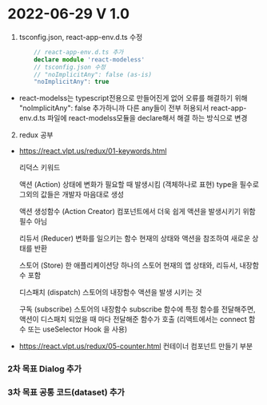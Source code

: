 2022-06-29 V 1.0
================
1. tsconfig.json, react-app-env.d.ts 수정

    ``` typescript
        // react-app-env.d.ts 추가
        declare module 'react-modeless'         
        // tsconfig.json 수정
        // "noImplicitAny": false (as-is)
        "noImplicitAny": true
    ```  

* react-modelss는 typescript전용으로 만들어진게 없어 오류를 해결하기 위해 
  "noImplicitAny": false 추가하니까 다른 any들이 전부 허용되서 
  react-app-env.d.ts 파일에 react-modelss모듈을 declare해서 해결 하는 방식으로 변경

2. redux 공부
 * https://react.vlpt.us/redux/01-keywords.html

      리덕스 키워드

      액션 (Action)
      상태에 변화가 필요할 때 발생시킴 (객체하나로 표현)
      type을 필수로 그외의 값들은 개발자 마음대로 생성

      액션 생성함수 (Action Creator)
      컴포넌트에서 더욱 쉽게 액션을 발생시키기 위함
      필수 아님

      리듀서 (Reducer)
      변화를 일으키는 함수
      현재의 상태와 액션을 참조하여 새로운 상태를 반환

      스토어 (Store)
      한 애플리케이션당 하나의 스토어
      현재의 앱 상태와, 리듀서, 내장함수 포함

      디스패치 (dispatch)
      스토어의 내장함수
      액션을 발생 시키는 것

      구독 (subscribe)
      스토어의 내장함수
      subscribe 함수에 특정 함수를 전달해주면, 액션이 디스패치 되었을 때 마다 전달해준 함수가 호출
      (리액트에서는 connect 함수 또는 useSelector Hook 을 사용)

 * https://react.vlpt.us/redux/05-counter.html
      컨테이너 컴포넌트 만들기 부분
### 2차 목표 Dialog 추가
### 3차 목표 공통 코드(dataset) 추가
